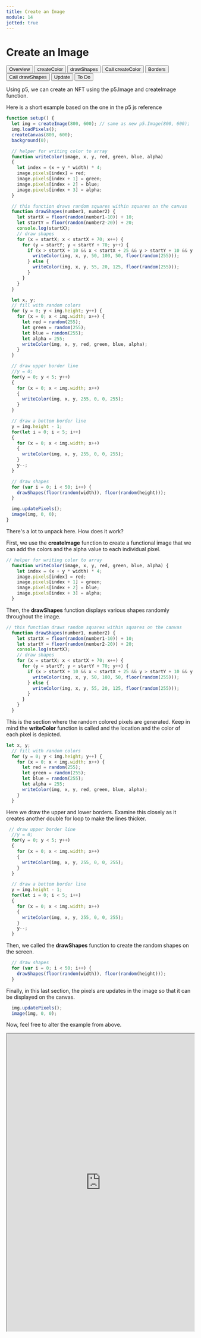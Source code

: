 ```yaml
---
title: Create an Image
module: 14
jotted: true
---
```


# Create an Image

<div class="tab">
  <button class="tablinks active" onclick="openTab(event, 'Overview')">Overview</button>
  <button class="tablinks" onclick="openTab(event, 'createcolor')">createColor</button>
  <button class="tablinks" onclick="openTab(event, 'drawshapes')">drawShapes</button>
  <button class="tablinks" onclick="openTab(event, 'callcreatecolor')">Call createColor</button>
  <button class="tablinks" onclick="openTab(event, 'borders')">Borders</button>
  <button class="tablinks" onclick="openTab(event, 'calldrawshapes')">Call drawShapes</button>
  <button class="tablinks" onclick="openTab(event, 'update')">Update</button>
  <button class="tablinks" onclick="openTab(event, 'todo')">To Do</button>
</div>

<div id="Overview" class="tabcontent" style="display:block">
<div class="tabhtml" markdown="1">

Using p5, we can create an NFT using the p5.Image and createImage function.

Here is a short example based on the one in the p5 js reference


```js
function setup() {
  let img = createImage(800, 600); // same as new p5.Image(800, 600);
  img.loadPixels();
  createCanvas(800, 600);
  background(0);

  // helper for writing color to array
  function writeColor(image, x, y, red, green, blue, alpha) 
  {
    let index = (x + y * width) * 4;
    image.pixels[index] = red;
    image.pixels[index + 1] = green;
    image.pixels[index + 2] = blue;
    image.pixels[index + 3] = alpha;
  }

  // this function draws random squares within squares on the canvas
  function drawShapes(number1, number2) {
    let startX = floor(random(number1-10)) + 10;
    let startY = floor(random(number2-20)) + 20;
    console.log(startX);
    // draw shapes
    for (x = startX; x < startX + 70; x++) {
      for (y = startY; y < startY + 70; y++) {
        if (x > startX + 10 && x < startX + 25 && y > startY + 10 && y < startY + 25) {
          writeColor(img, x, y, 50, 100, 50, floor(random(255)));
        } else {
          writeColor(img, x, y, 55, 20, 125, floor(random(255)));
        }
      }
    }
  }

  let x, y;
  // fill with random colors
  for (y = 0; y < img.height; y++) {
    for (x = 0; x < img.width; x++) {
      let red = random(255);
      let green = random(255);
      let blue = random(255);
      let alpha = 255;
      writeColor(img, x, y, red, green, blue, alpha);
    }
  }

  // draw upper border line
  //y = 0;
  for(y = 0; y < 5; y++)
  {
    for (x = 0; x < img.width; x++) 
    {
      writeColor(img, x, y, 255, 0, 0, 255);
    }
  }

  // draw a bottom border line
  y = img.height - 1;
  for(let i = 0; i < 5; i++)
  {
    for (x = 0; x < img.width; x++) 
    {
      writeColor(img, x, y, 255, 0, 0, 255);
    }
    y--;
  }

  // draw shapes
  for (var i = 0; i < 50; i++) {
    drawShapes(floor(random(width)), floor(random(height)));
  }

  img.updatePixels();
  image(img, 0, 0);
}
```

There's a lot to unpack here.  How does it work?

</div>
</div>
<div id="createcolor" class="tabcontent">
<div class="tabhtml" markdown="1">


First, we use the **createImage** function to create a functional image that we can add the colors and the alpha value to each individual pixel.

```js
// helper for writing color to array
  function writeColor(image, x, y, red, green, blue, alpha) {
    let index = (x + y * width) * 4;
    image.pixels[index] = red;
    image.pixels[index + 1] = green;
    image.pixels[index + 2] = blue;
    image.pixels[index + 3] = alpha;
  }
```

</div>
</div>
<div id="drawshapes" class="tabcontent">
<div class="tabhtml" markdown="1">

Then, the **drawShapes** function displays various shapes randomly throughout the image.

```js
// this function draws random squares within squares on the canvas
  function drawShapes(number1, number2) {
    let startX = floor(random(number1-10)) + 10;
    let startY = floor(random(number2-20)) + 20;
    console.log(startX);
    // draw shapes
    for (x = startX; x < startX + 70; x++) {
      for (y = startY; y < startY + 70; y++) {
        if (x > startX + 10 && x < startX + 25 && y > startY + 10 && y < startY + 25) {
          writeColor(img, x, y, 50, 100, 50, floor(random(255)));
        } else {
          writeColor(img, x, y, 55, 20, 125, floor(random(255)));
        }
      }
    }
  }
```

</div>
</div>
<div id="callcreatecolor" class="tabcontent">
<div class="tabhtml" markdown="1">

This is the section where the random colored pixels are generated. Keep in mind the **writeColor** function is called and the location and the color of each pixel is depicted.

```js
let x, y;
  // fill with random colors
  for (y = 0; y < img.height; y++) {
    for (x = 0; x < img.width; x++) {
      let red = random(255);
      let green = random(255);
      let blue = random(255);
      let alpha = 255;
      writeColor(img, x, y, red, green, blue, alpha);
    }
  }
```

</div>
</div>
<div id="borders" class="tabcontent">
<div class="tabhtml" markdown="1">

Here we draw the upper and lower borders.  Examine this closely as it creates another double for loop to make the lines thicker.

```js
 // draw upper border line
  //y = 0;
  for(y = 0; y < 5; y++)
  {
    for (x = 0; x < img.width; x++) 
    {
      writeColor(img, x, y, 255, 0, 0, 255);
    }
  }

  // draw a bottom border line
  y = img.height - 1;
  for(let i = 0; i < 5; i++)
  {
    for (x = 0; x < img.width; x++) 
    {
      writeColor(img, x, y, 255, 0, 0, 255);
    }
    y--;
  }
```

</div>
</div>
<div id="calldrawshapes" class="tabcontent">
<div class="tabhtml" markdown="1">

Then, we called the **drawShapes** function to create the random shapes on the screen.

```js
  // draw shapes
  for (var i = 0; i < 50; i++) {
    drawShapes(floor(random(width)), floor(random(height)));
  }
```

</div>
</div>
<div id="update" class="tabcontent">
<div class="tabhtml" markdown="1">

Finally, in this last section, the pixels are updates in the image so that it can be displayed on the canvas.

```js
  img.updatePixels();
  image(img, 0, 0);
```

</div>
</div>
<div id="todo" class="tabcontent">
<div class="tabhtml" markdown="1">

Now, feel free to alter the example from above.

<iframe src="https://editor.p5js.org/" width="100%" height="800px"></iframe>

</div>
</div>
